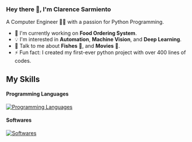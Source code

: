 ### Hey there 👋, I'm Clarence Sarmiento
A Computer Engineer 👨‍💻 with a passion for Python Programming.

- 🔭 I'm currently working on **Food Ordering System**.
- 💡 I'm interested in **Automation**, **Machine Vision**, and **Deep Learning**.
- 💬 Talk to me about **Fishes** 🐠, and **Movies** 🎥.
- ⚡ Fun fact: I created my first-ever python project with over 400 lines of codes.

## My Skills
#### Programming Languages
[![Programming Languages](https://skillicons.dev/icons?i=py,cpp,java)](https://skillicons.dev)
#### Softwares
[![Softwares](https://skillicons.dev/icons?i=pr,ps,figma)](https://skillicons.dev)
